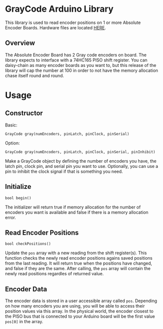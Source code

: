 # GrayCode Arduino Library
This library is used to read encoder positions on 1 or more Absolute Encoder Boards. Hardware files are located [HERE](https://github.com/biomurph/GrayCode_Encoder_Board/blob/main/README.md).

## Overview
The Absolute Encoder Board has 2 Gray code encoders on board. The library expects to interface with a 74HC165 PISO shift register.
You can daisy-chain as many encoder boards as you want to, but this release of the library will cap the number at 100
in order to not have the memory allocation chase itself round and round.

# Usage

## Constructor
Basic:

	GrayCode gray(numEncoders, pinLatch, pinClock, pinSerial)
	
Option:

	GrayCode gray(numEncoders, pinLatch, pinClock, pinSerial, pinInhibit)

Make a GrayCode object by defining the number of encoders you have, the latch pin, clock pin, and serial pin you want to use. Optionally, you can use a pin to inhibit the clock signal if that is something you need.

## Initialize

	bool begin()
	
The initializer will return true if memory allocation for the number of encoders you want is available
and false if there is a memory allocation error.

## Read Encoder Positions

	bool checkPositions()
	
Update the `pos` array with a new reading from the shift register(s). 
This function checks the newly read encoder positions agains saved positions from the last reading.
It will return true when the positions have changed, and false if they are the same.
After calling, the `pos` array will contain the newly read positions regardles of returned value.

## Encoder Data

The encoder data is stored in a user accessible array called `pos`. 
Depending on how many encoders you are using, you will be able to access their position values
via this array. In the physical world, the encoder closest to the PISO bus that is connected to 
your Arduino board will be the first value `pos[0]` in the array.
